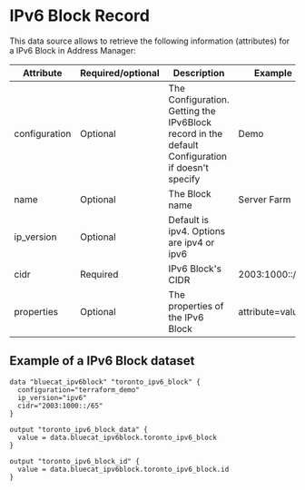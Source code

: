 # IPv6 Block Record
This data source allows to retrieve the following information
(attributes) for a IPv6 Block in Address Manager:

| Attribute | Required/optional | Description                                                                                     | Example         |
| --- | --- |-------------------------------------------------------------------------------------------------|-----------------|
| configuration | Optional | The Configuration. Getting the IPv6Block record in the default Configuration if doesn't specify | Demo            |
| name | Optional | The Block name                                                                                  | Server Farm     |
| ip_version | Optional | Default is ipv4. Options are ipv4 or ipv6                |                 |
| cidr | Required | IPv6 Block's CIDR                                                                               | 2003:1000::/65  |
| properties | Optional | The properties of the IPv6 Block                                                                | attribute=value |


## Example of a IPv6 Block dataset

    data "bluecat_ipv6block" "toronto_ipv6_block" {
      configuration="terraform_demo"
      ip_version="ipv6"
      cidr="2003:1000::/65"
    }

    output "toronto_ipv6_block_data" {
      value = data.bluecat_ipv6block.toronto_ipv6_block
    }

    output "toronto_ipv6_block_id" {
      value = data.bluecat_ipv6block.toronto_ipv6_block.id
    }